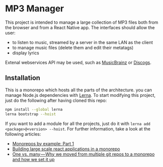 # MP3 Manager
This project is intended to manage a large collection of MP3 files both from the browser and from a React Native app.
The interfaces should allow the user:

- to listen to music, streamed by a server in the same LAN as the client
- to manage music files (delete them and edit their metatags)
- display lyrics

Extenal webservices API may be used, such as [MusicBrainz](https://musicbrainz.org/) or [Discogs](https://www.discogs.com/).

## Installation

This is a monorepo which hosts all the parts of the architecture. you can manage Node.js dependencies with [Lerna](https://lernajs.io/). To start modifying this project, just do the following after having cloned this repo:

```bash
npm install --global lerna
lerna bootstrap --hoist
```

If you want to add a module for all the projects, just do it with `lerna add <package>@<version> --hoist`. For further information, take a look at the following articles:

- [Monorepos by example: Part 1](https://codeburst.io/monorepos-by-example-part-1-3a883b49047e)
- [Building large scale react applications in a monorepo](https://medium.com/@luisvieira_gmr/building-large-scale-react-applications-in-a-monorepo-91cd4637c131)
- [One vs. many — Why we moved from multiple git repos to a monorepo and how we set it up](https://hackernoon.com/one-vs-many-why-we-moved-from-multiple-git-repos-to-a-monorepo-and-how-we-set-it-up-f4abb0cfe469)
